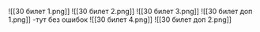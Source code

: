 ![[30 билет 1.png]]
![[30 билет 2.png]]
![[30 билет 3.png]]
![[30 билет доп 1.png]] -тут без ошибок
![[30 билет 4.png]]
![[30 билет доп 2.png]]
